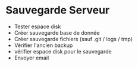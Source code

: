 # Sauvegarde  Serveur

* Tester espace disk
* Créer sauvegarde base de donnée
* Créer sauvegarde  fichiers (sauf .git / logs / tmp)
* Vérifier l'ancien backup
* vérifier espace disk pour le sauvegarde
* Envoyer email
